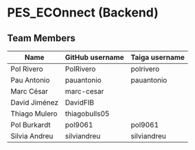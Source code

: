 # PES_ECOnnect (Backend)

## Team Members
| Name | GitHub username | Taiga username |
| --- | --- | --- |
| Pol Rivero | PolRivero | polrivero |
| Pau Antonio | pauantonio | pauantonio |
| Marc César | marc-cesar |  |
| David Jiménez | DavidFIB |  |
| Thiago Mulero | thiagobulls05 |  |
| Pol Burkardt | pol9061 | pol9061 |
| Silvia Andreu | silviandreu | silviandreu |
